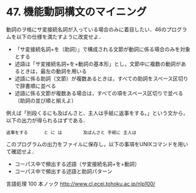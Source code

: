 # 47. 機能動詞構文のマイニング

動詞のヲ格にサ変接続名詞が入っている場合のみに着目したい．46のプログラムを以下の仕様を満たすように改変せよ．

* 「サ変接続名詞+を（助詞）」で構成される文節が動詞に係る場合のみを対象とする
* 述語は「サ変接続名詞+を+動詞の基本形」とし，文節中に複数の動詞があるときは，最左の動詞を用いる
* 述語に係る助詞（文節）が複数あるときは，すべての助詞をスペース区切りで辞書順に並べる
* 述語に係る文節が複数ある場合は，すべての項をスペース区切りで並べる（助詞の並び順と揃えよ）

例えば「別段くるにも及ばんさと、主人は手紙に返事をする。」という文から，以下の出力が得られるはずである．

```
返事をする      と に は        及ばんさと 手紙に 主人は
```

このプログラムの出力をファイルに保存し，以下の事項をUNIXコマンドを用いて確認せよ．

* コーパス中で頻出する述語（サ変接続名詞+を+動詞）
* コーパス中で頻出する述語と助詞パターン

言語処理 100 本ノック http://www.cl.ecei.tohoku.ac.jp/nlp100/

